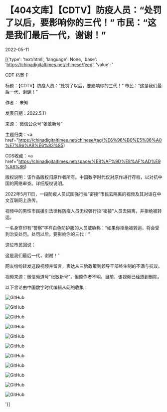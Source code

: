 # 【404文库】【CDTV】防疫人员：“处罚了以后，要影响你的三代！” 市民：“这是我们最后一代，谢谢！”

2022-05-11

[{'type': 'text/html', 'language': None, 'base': 'https://chinadigitaltimes.net/chinese/feed', 'value': '

CDT 档案卡

标题：【CDTV】防疫人员：“处罚了以后，要影响你的三代！” 市民：“这是我们最后一代，谢谢！”

作者： 未知

发表日期：2022.5.11

来源： 微信公众号“张敏新号”

主题归类：<a href="https://chinadigitaltimes.net/chinese/tag/%E6%96%B0%E5%86%A0%E7%96%AB%E6%83%85)

CDS收藏：<a href="https://chinadigitaltimes.net/space/%E8%AF%9D%E8%AF%AD%E9%A6%86)

版权说明：该作品版权归原作者所有。中国数字时代仅对原作进行存档，以对抗中国的网络审查。详细版权说明。





2022年5月11日，一段防疫人员试图强行拉“密接”市民去隔离的视频及其对话在中文互联网上热传。

视频中的男性市民援引法律称防疫人员无权强行拉“密接”人员去隔离，并拒绝被转运。

一名身穿印有“警察”字样白色防护服的人员威胁称：“如果你拒绝被转运，将会受到治安处罚。处罚以后，要影响你的三代！” 

这位市民回说：

 这是我们最后一代，谢谢！” 

网友纷纷转发这段视频并留言，表达从三胎政策到领导干部终生制的不满与抗议。

视频来源：微信频道号“张敏新号”，但原作者不明。目前，该视频已经遭到删除。



以下言论由中国数字时代编辑从网络收集：

![GitHub](https://chinadigitaltimes.net/chinese/files/2022/05/signal-2022-05-12-021005_001.jpeg)

![GitHub](https://chinadigitaltimes.net/chinese/files/2022/05/File-2.jpg)

![GitHub](https://chinadigitaltimes.net/chinese/files/2022/05/IMG_3132.jpg)

![GitHub](https://chinadigitaltimes.net/chinese/files/2022/05/IMG_3134.jpg)

![GitHub](https://chinadigitaltimes.net/chinese/files/2022/05/屏幕截图-2022-05-11-131240.jpg)

![GitHub](https://chinadigitaltimes.net/chinese/files/2022/05/006GUPURgy1h2503yotosj30u01uoq5d.jpg)

![GitHub](https://chinadigitaltimes.net/chinese/files/2022/05/006PR7MEly1h24um8ww3oj319o2yo1kx.jpg)

![GitHub](https://chinadigitaltimes.net/chinese/files/2022/05/0075l9hNly1h25403ij3gj30wi0iawgd.jpg)

![GitHub](https://chinadigitaltimes.net/chinese/files/2022/05/0075l9hNly1h25403qgzyj30u01uoq73.jpg)

![GitHub](https://chinadigitaltimes.net/chinese/files/2022/05/0075l9hNly1h25404scupj30wi1jxqbj.jpg)

![GitHub](https://chinadigitaltimes.net/chinese/files/2022/05/7645c38bly1h2508g3y05j20dt0dpq3i.jpg)



'}]